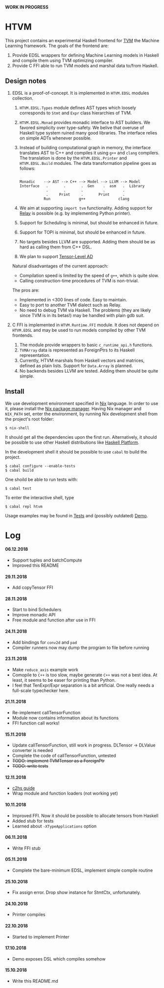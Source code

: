 **WORK IN PROGRESS**

HTVM
====

This project contains an experimental Haskell frontend for [TVM](https://tvm.ai)
the Machine Learning framework. The goals of the frontend are:

 1. Provide EDSL wrappers for defining Machine Learning models in Haskell and
    compile them using TVM optimizing compiler.
 2. Provide C FFI able to run TVM models and marshal data to/from Haskell.

Design notes
------------

 1. EDSL is a proof-of-concept. It is implemented in `HTVM.EDSL` modules
    collection.
    1. `HTVM.EDSL.Types` module defines AST types which loosely corresponds to
       `Stmt` and `Expr` class hierarchies of TVM.
    2. `HTVM.EDSL.Monad` provides monadic interface to AST builders. We favored
       simplicity over type-safety. We belive that overuse of Haskell type
       system ruined many good libraries. The interface relies on simple ADTs
       whenever possible.
    3. Instead of building computational graph in memory, the interface
       translates AST to C++ and compiles it using `g++` and `clang` compilers.
       The translation is done by the `HTVM.EDSL.Printer` and `HTVM.EDSL.Build`
       modules. The data transformation pipeline goes as follows:

       ```

       Monadic    --> AST --> C++ --> Model --> LLVM --> Model
       Interface   .       .       .  Gen    .  asm   .  Library
                   .       .       .         .        .
                   .     Print     .       Print      .
                  Run             g++               clang

       ```
    4. We aim at supporting `import tvm` functionality. Adding support for
       [Relay](https://github.com/dmlc/tvm/issues/1673) is possible (e.g. by
       implementing Python printer).
    5. Support for Scheduling is minimal, but should be enhanced in future.
    6. Support for TOPI is minimal, but should be enhanced in future.
    7. No targets besides LLVM are supported. Adding them should be as hard as
       calling them from C++ DSL.
    8. We plan to support [Tensor-Level AD](https://sea-region.github.com/dmlc/tvm/issues/1996)

    Natural disadvantages of the current approach:
    - Compilation speed is limited by the speed of `g++`, which is quite slow.
    - Calling construction-time procedures of TVM is non-trivial.

    The pros are:
    - Implemented in <300 lines of code. Easy to maintain.
    - Easy to port to another TVM dialect such as Relay.
    - No need to debug TVM via Haskell. The problems (they are likely since TVM
      is in its betas!) may be handled with plain gdb suit.

 2. C FFI is implemented in `HTVM.Runtime.FFI` module. It does not depend on
    `HTVM.EDSL` and may be used to run models compiled by other TVM frontends.
    1. The module provide wrappers to basic `c_runtime_api.h` functions.
    2. `TVMArray` data is represented as ForeignPtrs to its Haskell
       representation.
    3. Currently, HTVM marshals from Haskell vectors and matrices, defined as
       plain lists. Support for `Data.Array` is planned.
    4. No backends besides LLVM are tested. Adding them should be quite simple.

Install
-------

We use development environment specified in [Nix](https://nixos.org/nix)
language. In order to use it, please install the
[Nix package manager](https://nixos.org/nix/download.html).
Having Nix manager and `NIX_PATH` set, enter the environment, by running Nix
development shell from the project's root folder:

    $ nix-shell

It should get all the dependencies upon the first run.  Alternatively, it should
be possible to use other Haskell distributions like
[Haskell Platform](https://www.haskell.org/platform/).

In the development shell it should be possible to use `cabal` to build the
project.

    $ cabal configure --enable-tests
    $ cabal build


One shoild be able to run tests with:

    $ cabal test

To enter the interactive shell, type

    $ cabal repl htvm

Usage examples may be found in [Tests](./test/Main.hs) and (possibly outdated)
[Demo](./src/Demo.hs).

Log
===

#### 06.12.2018
 * Support tuples and batchCompute
 * Improved this README

#### 29.11.2018
 * Add copyTensor FFI

#### 28.11.2018
 * Start to bind Schedulers
 * Improve monadic API
 * Free module and function after use in FFI

#### 24.11.2018
 * Add bindings for `conv2d` and `pad`
 * Compiler runners now may dump the program to file before running

#### 23.11.2018
 * Make `reduce_axis` example work
 * Comopile to `C++` is too slow, maybe generate `C++` was not a best idea. At
   least, it seems to be easer for printing than Python.
 * I feel that TenExpr/Expr separation is a bit artificial. One really needs a
   full-scale typechecker here.

#### 21.11.2018
 * Re-implement callTensorFunction
 * Module now contains information about its functions
 * FFI function call works!

#### 15.11.2018
 * Update callTensorFunction, still work in progress. DLTensor -> DLValue
   converter is needed
 * Complete the code of callTensorFunction, untested
 * ~~TODO: implement TVMTensor as a ForeignPtr~~
 * ~~TODO: write tests~~

#### 12.11.2018
 * [c2hs guide](https://github.com/haskell/c2hs/wiki/Implementation-of-Haskell-Binding-Modules)
 * Wrap module and function loaders (not working yet)

#### 10.11.2018
 * Improved FFI. Now it should be possible to allocate tensors from Haskell
 * Added stub for tests
 * Learned about `-XTypeApplications` option

#### 06.11.2018
 * Write FFI stub

#### 05.11.2018
 * Complete the bare-minimum EDSL, implement simple compile routine

#### 25.10.2018
 * Fix assign error. Drop show instance for StmtCtx, unfortunately.

#### 24.10.2018
 * Printer compiles

#### 22.10.2018
 * Started to implement Printer

#### 17.10.2018
 * Demo exposes DSL which compiles somehow

#### 15.10.2018
 * Write this README.md
